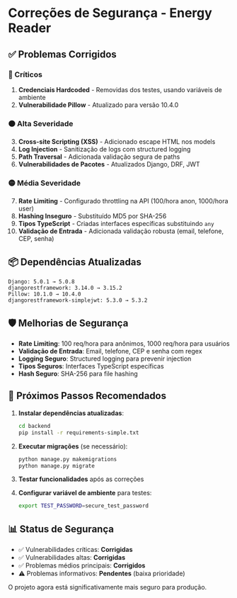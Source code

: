 # Correções de Segurança - Energy Reader

## ✅ Problemas Corrigidos

### 🔴 Críticos
1. **Credenciais Hardcoded** - Removidas dos testes, usando variáveis de ambiente
2. **Vulnerabilidade Pillow** - Atualizado para versão 10.4.0

### 🟠 Alta Severidade
3. **Cross-site Scripting (XSS)** - Adicionado escape HTML nos models
4. **Log Injection** - Sanitização de logs com structured logging
5. **Path Traversal** - Adicionada validação segura de paths
6. **Vulnerabilidades de Pacotes** - Atualizados Django, DRF, JWT

### 🟡 Média Severidade
7. **Rate Limiting** - Configurado throttling na API (100/hora anon, 1000/hora user)
8. **Hashing Inseguro** - Substituído MD5 por SHA-256
9. **Tipos TypeScript** - Criadas interfaces específicas substituindo `any`
10. **Validação de Entrada** - Adicionada validação robusta (email, telefone, CEP, senha)

## 📦 Dependências Atualizadas

```
Django: 5.0.1 → 5.0.8
djangorestframework: 3.14.0 → 3.15.2
Pillow: 10.1.0 → 10.4.0
djangorestframework-simplejwt: 5.3.0 → 5.3.2
```

## 🛡️ Melhorias de Segurança

- **Rate Limiting**: 100 req/hora para anônimos, 1000 req/hora para usuários
- **Validação de Entrada**: Email, telefone, CEP e senha com regex
- **Logging Seguro**: Structured logging para prevenir injection
- **Tipos Seguros**: Interfaces TypeScript específicas
- **Hash Seguro**: SHA-256 para file hashing

## 🔄 Próximos Passos Recomendados

1. **Instalar dependências atualizadas**:
   ```bash
   cd backend
   pip install -r requirements-simple.txt
   ```

2. **Executar migrações** (se necessário):
   ```bash
   python manage.py makemigrations
   python manage.py migrate
   ```

3. **Testar funcionalidades** após as correções

4. **Configurar variável de ambiente** para testes:
   ```bash
   export TEST_PASSWORD=secure_test_password
   ```

## 📊 Status de Segurança

- ✅ Vulnerabilidades críticas: **Corrigidas**
- ✅ Vulnerabilidades altas: **Corrigidas** 
- ✅ Problemas médios principais: **Corrigidos**
- ⚠️ Problemas informativos: **Pendentes** (baixa prioridade)

O projeto agora está significativamente mais seguro para produção.